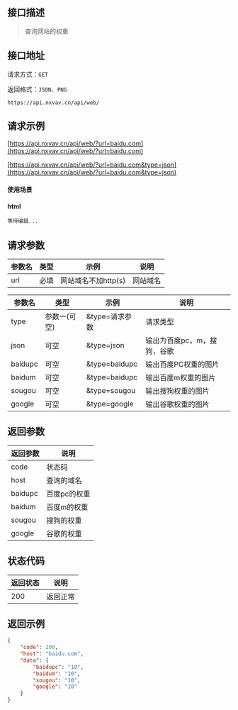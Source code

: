 ## 接口描述

> 查询网站的权重

## 接口地址

请求方式：`GET`

返回格式：`JSON`、`PNG`

```API
https://api.nxvav.cn/api/web/
```

## 请求示例

[https://api.nxvav.cn/api/web/?url=baidu.com](https://api.nxvav.cn/api/web/?url=baidu.com)

[https://api.nxvav.cn/api/web/?url=baidu.com&type=json](https://api.nxvav.cn/api/web/?url=baidu.com&type=json)

#### 使用场景

<!-- tabs:start -->

#### **html**

```html
等待编辑...
```

<!-- tabs:end -->

## 请求参数

| 参数名 | 类型 | 示例 | 说明 |
| ------ | ----- | ---- | --- |
| url | 必填 | 网站域名不加http(s) | 网站域名 |

| 参数名 | 类型 | 示例 | 说明 |
| ------ | ----- | ---- | --- |
| type | 参数一(可空) | &type=请求参数 | 请求类型 |
| json | 可空 | &type=json | 输出为百度pc，m，搜狗，谷歌 |
| baidupc | 可空 | &type=baidupc | 输出百度PC权重的图片 |
| baidum | 可空 | &type=baidupc | 输出百度m权重的图片 |
| sougou | 可空 | &type=sougou | 输出搜狗权重的图片 |
| google | 可空 | &type=google | 输出谷歌权重的图片 |

## 返回参数

| 返回参数 | 说明 |
| ------ | ---- |
| code | 状态码 |
| host | 查询的域名 |
| baidupc | 百度pc的权重 |
| baidum | 百度m的权重 |
| sougou | 搜狗的权重 |
| google | 谷歌的权重 |

## 状态代码

| 返回状态 | 说明 |
| ------- | ---- |
| 200 | 返回正常 |

## 返回示例

```json
{
    "code": 200,
    "host": "baidu.com",
    "data": {
        "baidupc": "10",
        "baidum": "10",
        "sougou": "10",
        "google": "10"
    }
}
```